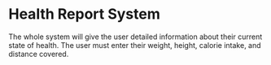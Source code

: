 # Health Report System
The whole system will give the user detailed information about their current state of health. The user must enter their weight, height, calorie intake, and distance covered.


